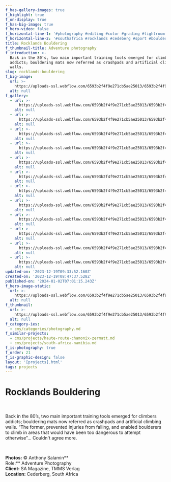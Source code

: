 ```yaml
---
f_has-gallery-images: true
f_highlight: true
f_on-display: true
f_has-big-image: true
f_hero-video: false
f_horizontal-line-1: '#photography #editing #color #grading #lightroom'
f_horizontal-line-2: '#southafrica #rocklands #cedeberg #sport #bouldering'
title: Rocklands Bouldering
f_thumbnail-title: Adventure photography
f_introduction: >-
  Back in the 80’s, two main important training tools emerged for climbers
  addicts; bouldering mats now referred as crashpads and artificial climbing
  walls.
slug: rocklands-bouldering
f_big-image:
  url: >-
    https://uploads-ssl.webflow.com/6593b2f4f9e271cb5ae25013/6593b2f4f9e271cb5ae25151_highlgiht.jpg
  alt: null
f_gallery:
  - url: >-
      https://uploads-ssl.webflow.com/6593b2f4f9e271cb5ae25013/6593b2f4f9e271cb5ae25144_img_south-africa_02.jpg
    alt: null
  - url: >-
      https://uploads-ssl.webflow.com/6593b2f4f9e271cb5ae25013/6593b2f4f9e271cb5ae2514e_img_south-africa_05.jpg
    alt: null
  - url: >-
      https://uploads-ssl.webflow.com/6593b2f4f9e271cb5ae25013/6593b2f4f9e271cb5ae2514d_img_south-africa_06.jpg
    alt: null
  - url: >-
      https://uploads-ssl.webflow.com/6593b2f4f9e271cb5ae25013/6593b2f4f9e271cb5ae2514a_img_south-africa_07.jpg
    alt: null
  - url: >-
      https://uploads-ssl.webflow.com/6593b2f4f9e271cb5ae25013/6593b2f4f9e271cb5ae2514c_img_south-africa_08.jpg
    alt: null
  - url: >-
      https://uploads-ssl.webflow.com/6593b2f4f9e271cb5ae25013/6593b2f4f9e271cb5ae2514b_img_south-africa_09.jpg
    alt: null
  - url: >-
      https://uploads-ssl.webflow.com/6593b2f4f9e271cb5ae25013/6593b2f4f9e271cb5ae25149_img_south-africa_10.jpg
    alt: null
  - url: >-
      https://uploads-ssl.webflow.com/6593b2f4f9e271cb5ae25013/6593b2f4f9e271cb5ae25148_img_south-africa_11.jpg
    alt: null
  - url: >-
      https://uploads-ssl.webflow.com/6593b2f4f9e271cb5ae25013/6593b2f4f9e271cb5ae25146_img_south-africa_14.jpg
    alt: null
  - url: >-
      https://uploads-ssl.webflow.com/6593b2f4f9e271cb5ae25013/6593b2f4f9e271cb5ae25147_img_south-africa_13.jpg
    alt: null
  - url: >-
      https://uploads-ssl.webflow.com/6593b2f4f9e271cb5ae25013/6593b2f4f9e271cb5ae2514f_img_south-africa_12.jpg
    alt: null
  - url: >-
      https://uploads-ssl.webflow.com/6593b2f4f9e271cb5ae25013/6593b2f4f9e271cb5ae25145_img_south-africa_04.jpg
    alt: null
updated-on: '2023-12-19T09:33:52.160Z'
created-on: '2023-12-19T08:47:37.528Z'
published-on: '2024-01-02T07:01:15.243Z'
f_hero-image-static:
  url: >-
    https://uploads-ssl.webflow.com/6593b2f4f9e271cb5ae25013/6593b2f4f9e271cb5ae25143_highlight.jpg
  alt: null
f_thumbnail:
  url: >-
    https://uploads-ssl.webflow.com/6593b2f4f9e271cb5ae25013/6593b2f4f9e271cb5ae25150_thumbnail.jpg
  alt: null
f_category-ies:
  - cms/categories/photography.md
f_similar-projects:
  - cms/projects/haute-route-chamonix-zermatt.md
  - cms/projects/south-africa-namibia.md
f_is-photography: true
f_order: 21
f_is-graphic-design: false
layout: '[projects].html'
tags: projects
---
```


Rocklands Bouldering
====================

‍

Back in the 80’s, two main important training tools emerged for climbers addicts; bouldering mats now referred as crashpads and artificial climbing walls. “The former, prevented injuries from falling, and enabled boulderers to climb in areas that would have been too dangerous to attempt otherwise”... Couldn't agree more.

‍

**Photos:** © Anthony Salamin**  
Role:** Adventure Photography  
**Client:** SA Magazine, TMMS Verlag  
**Location:** Cederberg, South Africa
